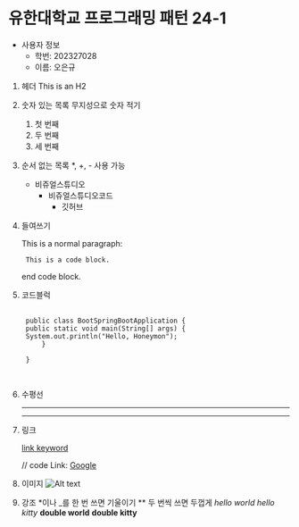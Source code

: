 # 유한대학교 프로그래밍 패턴 24-1
* 사용자 정보
  * 학번: 202327028
  * 이름: 오은규

1. 헤더
    This is an H2

2. 숫자 있는 목록
무지성으로 숫자 적기

    1. 첫 번째
    2. 두 번째
    3. 세 번째

3. 순서 없는 목록
*, +, - 사용 가능

    + 비쥬얼스튜디오
        + 비쥬얼스튜디오코드
            + 깃허브

4. 들여쓰기

    This is a normal paragraph:

        This is a code block.

    end code block.

5. 코드블럭
    <pre>
    <code>
    public class BootSpringBootApplication {
    public static void main(String[] args) {
    System.out.println("Hello, Honeymon");
        }

    }
    </code>
    </pre>

6. 수평선
    ***
    - - -

7. 링크

    [link keyword][id]

    [id]: URL "Optional Title here"

    // code
    Link: [Google][googlelink]

    [googlelink]: https://google.com "Go google"    

8. 이미지
    ![Alt text](/path/to/img.jpg)
                                                
    
9. 강조
*이나 _를 한 번 쓰면 기울이기
** 두 번씩 쓰면 두껍게
    *hello world*
    _hello kitty_
    **double world**
    __double kitty__












